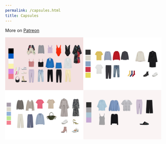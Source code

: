 ```yaml
---
permalink: /capsules.html
title: Capsules
---
```

More on [Patreon](https://patreon.com/irinazolotareva)


<a href="capsules.html"><img src="capsules.jpg" class="w6"></a>
